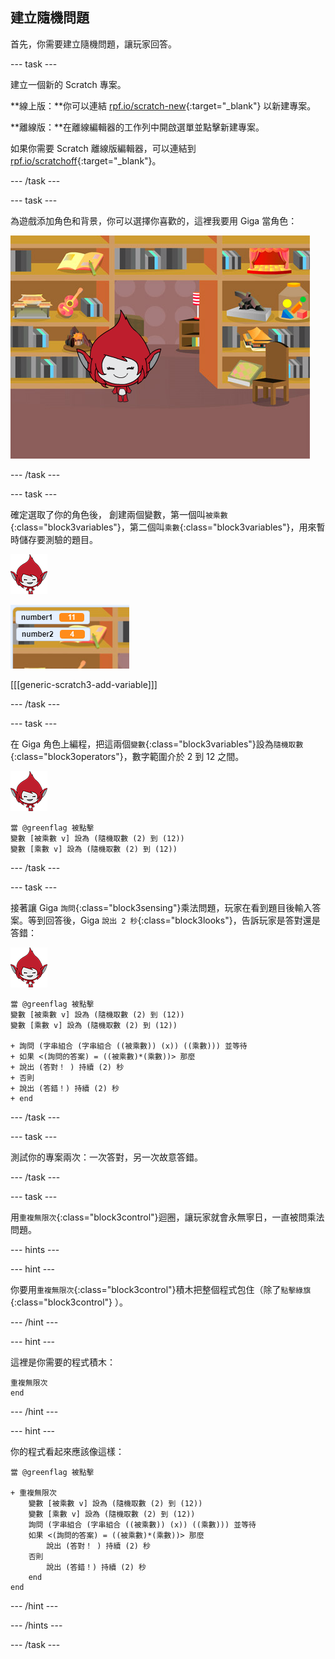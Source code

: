 ## 建立隨機問題

首先，你需要建立隨機問題，讓玩家回答。

\--- task \---

建立一個新的 Scratch 專案。

**線上版：**你可以連結 [rpf.io/scratch-new](http://rpf.io/scratch-new){:target="_blank"} 以新建專案。

**離線版：**在離線編輯器的工作列中開啟選單並點擊新建專案。

如果你需要 Scratch 離線版編輯器，可以連結到 [rpf.io/scratchoff](http://rpf.io/scratchoff){:target="_blank"}。

\--- /task \---

\--- task \---

為遊戲添加角色和背景，你可以選擇你喜歡的，這裡我要用 Giga 當角色：

![截圖](images/brain-setting.png)

\--- /task \---

\--- task \---

確定選取了你的角色後， 創建兩個變數，第一個叫`被乘數`{:class="block3variables"}，第二個叫`乘數`{:class="block3variables"}，用來暫時儲存要測驗的題目。

![截圖](images/giga-sprite.png)

![截圖](images/brain-variables.png)

[[[generic-scratch3-add-variable]]]

\--- /task \---

\--- task \---

在 Giga 角色上編程，把這兩個`變數`{:class="block3variables"}設為`隨機取數`{:class="block3operators"}，數字範圍介於 2 到 12 之間。

![截圖](images/giga-sprite.png)

```blocks3
當 @greenflag 被點擊
變數 [被乘數 v] 設為 (隨機取數 (2) 到 (12))
變數 [乘數 v] 設為 (隨機取數 (2) 到 (12))
```

\--- /task \---

\--- task \---

接著讓 Giga `詢問`{:class="block3sensing"}乘法問題，玩家在看到題目後輸入答案。等到回答後，Giga `說出 2 秒`{:class="block3looks"}，告訴玩家是答對還是答錯：

![截圖](images/giga-sprite.png)

```blocks3
當 @greenflag 被點擊
變數 [被乘數 v] 設為 (隨機取數 (2) 到 (12))
變數 [乘數 v] 設為 (隨機取數 (2) 到 (12))

+ 詢問 (字串組合 (字串組合 ((被乘數)) (x)) ((乘數))) 並等待
+ 如果 <(詢問的答案) = ((被乘數)*(乘數))> 那麼
+ 說出 (答對！ ) 持續 (2) 秒
+ 否則
+ 說出 (答錯！) 持續 (2) 秒
+ end
```

\--- /task \---

\--- task \---

測試你的專案兩次：一次答對，另一次故意答錯。

\--- /task \---

\--- task \---

用`重複無限次`{:class="block3control"}迴圈，讓玩家就會永無寧日，一直被問乘法問題。

\--- hints \---

\--- hint \---

你要用`重複無限次`{:class="block3control"}積木把整個程式包住（除了`點擊綠旗`{:class="block3control"} ）。

\--- /hint \---

\--- hint \---

這裡是你需要的程式積木：

```blocks3
重複無限次
end
```

\--- /hint \---

\--- hint \---

你的程式看起來應該像這樣：

```blocks3
當 @greenflag 被點擊

+ 重複無限次
    變數 [被乘數 v] 設為 (隨機取數 (2) 到 (12))
    變數 [乘數 v] 設為 (隨機取數 (2) 到 (12))
    詢問 (字串組合 (字串組合 ((被乘數)) (x)) ((乘數))) 並等待
    如果 <(詢問的答案) = ((被乘數)*(乘數))> 那麼
        說出 (答對！ ) 持續 (2) 秒
    否則
        說出 (答錯！) 持續 (2) 秒
    end
end
```

\--- /hint \---

\--- /hints \---

\--- /task \---
